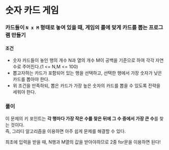 # 숫자 카드 게임
### 카드들이 ```N x M``` 형태로 놓여 있을 때, 게임의 룰에 맞게 카드를 뽑는 프로그램 만들기
#### 조건
- 숫자 카드들이 놓인 행의 개수 N과 열의 개수 M이 공백을 기준으로 하여 각각 자연수로 주어진다.(1 <= N,M <= 100)
- 뽑고자하는 카드가 포함되어 있는 행을 선택하고, 선택한 행에서 가장 숫자가 낮은 카드를 뽑아야 한다.
- 위 조건을 만족하되, 뽑은 카드가 가장 높은 숫자의 카드를 뽑을 수 있도록 전략을 세워야 한다.
### 풀이
이 문제의 키 포인트는 **각 행마다 가장 작은 수를 찾은 뒤에 그 수 중에서 가장 큰 수**를 찾는 것이다.  
즉, 그리디 알고리즘을 이용하면 아주 쉽게 문제를 해결할 수 있다.  

최초에 입력을 받을 때, N행과 M열의 값을 받아야하므로 2중 for문을 이용하면 된다!
